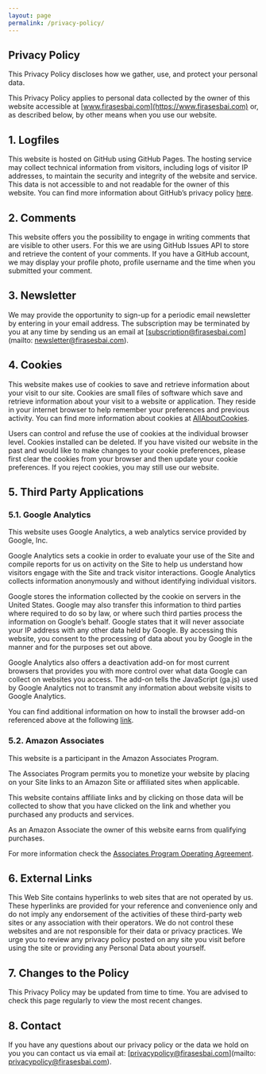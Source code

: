 ```yaml
---
layout: page
permalink: /privacy-policy/
---
```


## Privacy Policy

This Privacy Policy discloses how we gather, use, and protect your personal data.

This Privacy Policy applies to personal data collected by the owner of this website accessible at [www.firasesbai.com](https://www.firasesbai.com) or, as described below, by other means when you use our website. 

## 1. Logfiles

This website is hosted on GitHub using GitHub Pages. The hosting service may collect technical information from visitors, including logs of visitor IP addresses, to maintain the security and integrity of the website and service.
This data is not accessible to and not readable for the owner of this website. 
You can find more information about GitHub’s privacy policy [here](https://docs.github.com/en/site-policy/privacy-policies/github-privacy-statement).

## 2. Comments

This website offers you the possibility to engage in writing comments that are visible to other users. For this we are using GitHub Issues API to store and retrieve the content of your comments. If you have a GitHub account, we may display your profile photo, profile username and the time when you submitted your comment.  

## 3. Newsletter

We may provide the opportunity to sign-up for a periodic email newsletter by entering in your email address.
The subscription may be terminated by you at any time by sending us an email at [subscription@firasesbai.com](mailto: newsletter@firasesbai.com).  

## 4. Cookies

This website makes use of cookies to save and retrieve information about your visit to our site. Cookies are small files of software which save and retrieve information about your visit to a website or application. They reside in your internet browser to help remember your preferences and previous activity. You can find more information about cookies at [AllAboutCookies](https://www.allaboutcookies.org). 

Users can control and refuse the use of cookies at the individual browser level. Cookies installed can be deleted. If you have visited our website in the past and would like to make changes to your cookie preferences, please first clear the cookies from your browser and then update your cookie preferences. If you reject cookies, you may still use our website. 

## 5. Third Party Applications

### 5.1. Google Analytics 

This website uses Google Analytics, a web analytics service provided by Google, Inc.

Google Analytics sets a cookie in order to evaluate your use of the Site and compile reports for us on activity on the Site to help us understand how visitors engage with the Site and track visitor interactions. Google Analytics collects information anonymously and without identifying individual visitors.

Google stores the information collected by the cookie on servers in the United States. Google may also transfer this information to third parties where required to do so by law, or where such third parties process the information on Google’s behalf. Google states that it will never associate your IP address with any other data held by Google. By accessing this website, you consent to the processing of data about you by Google in the manner and for the purposes set out above.

Google Analytics also offers a deactivation add-on for most current browsers that provides you with more control over what data Google can collect on websites you access. The add-on tells the JavaScript (ga.js) used by Google Analytics not to transmit any information about website visits to Google Analytics. 

You can find additional information on how to install the browser add-on referenced above at the following [link](https://tools.google.com/dlpage/gaoptout?hl=en). 

### 5.2. Amazon Associates

This website is a participant in the Amazon Associates Program. 

The Associates Program permits you to monetize your website by placing on your Site links to an Amazon Site or affiliated sites when applicable. 

This website contains affiliate links and by clicking on those data will be collected to show that you have clicked on the link and whether you purchased any products and services. 

As an Amazon Associate the owner of this website earns from qualifying purchases.

For more information check the [Associates Program Operating Agreement](https://affiliate-program.amazon.com/help/operating/agreement). 


## 6. External Links

This Web Site contains hyperlinks to web sites that are not operated by us. These hyperlinks are provided for your reference and convenience only and do not imply any endorsement of the activities of these third-party web sites or any association with their operators. We do not control these websites and are not responsible for their data or privacy practices. We urge you to review any privacy policy posted on any site you visit before using the site or providing any Personal Data about yourself.

## 7. Changes to the Policy 

This Privacy Policy may be updated from time to time. You are advised to check this page regularly to view the most recent changes.  

## 8. Contact 

If you have any questions about our privacy policy or the data we hold on you you can contact us via email at: [privacypolicy@firasesbai.com](mailto: privacypolicy@firasesbai.com).  

